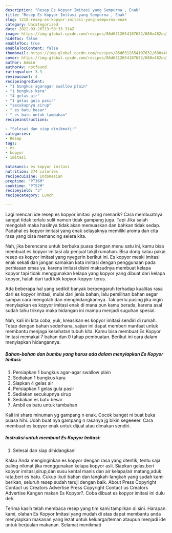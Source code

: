 ```yaml
---
description: "Resep Es Kopyor Imitasi yang Sempurna , Enak"
title: "Resep Es Kopyor Imitasi yang Sempurna , Enak"
slug: 1218-resep-es-kopyor-imitasi-yang-sempurna-enak
category: Uncategorized
date: 2022-03-26T13:50:33.314Z
image: https://img-global.cpcdn.com/recipes/86d6312654107632/680x482cq70/es-kopyor-imitasi-foto-resep-utama.jpg
hideToc: false
enableToc: true
enableTocContent: false
thumbnail: https://img-global.cpcdn.com/recipes/86d6312654107632/680x482cq70/es-kopyor-imitasi-foto-resep-utama.jpg
cover: https://img-global.cpcdn.com/recipes/86d6312654107632/680x482cq70/es-kopyor-imitasi-foto-resep-utama.jpg
author: Admin
authorAv: notfound
ratingvalue: 3.3
reviewcount: 4
recipeingredient:
- "1 bungkus agaragar swallow plain"
- "1 bungkus kara"
- "4 gelas air"
- "1 gelas gula pasir"
- "secukupnya sirup"
- " es batu besar"
- " es batu untuk tambahan"
recipeinstructions:

- "Selesai dan siap dinikmati!"
categories:
- Resep
tags:
- es
- kopyor
- imitasi

katakunci: es kopyor imitasi 
nutrition: 274 calories
recipecuisine: Indonesian
preptime: "PT36M"
cooktime: "PT57M"
recipeyield: "3"
recipecategory: Lunch

---
```



Lagi mencari ide resep es kopyor imitasi yang menarik? Cara membuatnya sangat tidak terlalu sulit namun tidak gampang juga. Tapi Jika salah mengolah maka hasilnya tidak akan memuaskan dan bahkan tidak sedap. Padahal es kopyor imitasi yang enak selayaknya memiliki aroma dan cita rasa yang bisa memancing selera kita.


Nah, jika berencana untuk berbuka puasa dengan menu satu ini, kamu bisa membuat es kopyor imitasi ala penjual takjil rumahan. Bisa dong kalau pakai resep es kopyor imitasi yang nyegerin berikut ini. Es kopyor meski imitasi enak sekali dan jangan samakan kata imitasi dengan penggunaan pada perhiasan emas ya. karena imitasi disini maksudnya membuat kelapa kopyor tapi tidak menggunakan kelapa yang kopyor yang dibuat dari kelapa kopyor, halah dari tadi kok kopyor-kopyor terus.

Ada beberapa hal yang sedikit banyak berpengaruh terhadap kualitas rasa dari es kopyor imitasi, mulai dari jenis bahan, lalu pemilihan bahan segar sampai cara mengolah dan menghidangkannya. Tak perlu pusing jika ingin menyiapkan es kopyor imitasi enak di mana pun kamu berada, karena asal sudah tahu triknya maka hidangan ini mampu menjadi suguhan spesial.


Nah, kali ini kita coba, yuk, kreasikan es kopyor imitasi sendiri di rumah. Tetap dengan bahan sederhana, sajian ini dapat memberi manfaat untuk membantu menjaga kesehatan tubuh kita. Kamu bisa membuat Es Kopyor Imitasi memakai 7 bahan dan 0 tahap pembuatan. Berikut ini cara dalam menyiapkan hidangannya.

<!--inarticleads1-->

##### Bahan-bahan dan bumbu yang harus ada dalam menyiapkan Es Kopyor Imitasi:

1. Persiapkan 1 bungkus agar-agar swallow plain
1. Sediakan 1 bungkus kara
1. Siapkan 4 gelas air
1. Persiapkan 1 gelas gula pasir
1. Sediakan secukupnya sirup
1. Sediakan  es batu besar
1. Ambil  es batu untuk tambahan


Kali ini share minuman yg gampang n enak. Cocok banget ni buat buka puasa hihi. Udah buat nya gampang n rasanya jg bikin segeeeer. Cara membuat es kopyor enak untuk dijual atau dimakan sendiri. 

<!--inarticleads2-->

##### Instruksi untuk membuat Es Kopyor Imitasi:


1. Selesai dan siap dihidangkan!

Kalau Anda menginginkan es kopyor dengan rasa yang otentik, tentu saja paling nikmat jika menggunakan kelapa kopyor asli. Siapkan gelas,beri kopyor imitasi,sirup,dan susu kental manis dan air kelapa/air matang,aduk rata,beri es batu. Cukup ikuti bahan dan langkah-langkah yang sudah kami berikan, seluruh resep sudah teruji dengan baik. About Press Copyright Contact us Creators Advertise Press Copyright Contact us Creators Advertise Kangen makan Es Kopyor?. Coba dibuat es kopyor imitasi ini dulu deh. 

Terima kasih telah membaca resep yang tim kami tampilkan di sini. Harapan kami, olahan Es Kopyor Imitasi yang mudah di atas dapat membantu anda menyiapkan makanan yang lezat untuk keluarga/teman ataupun menjadi ide untuk berjualan makanan. Selamat menikmati
